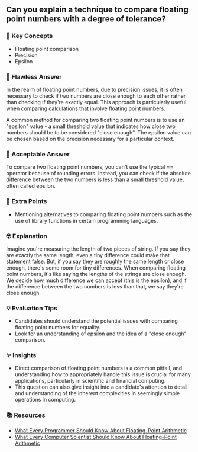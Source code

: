 ## Can you explain a technique to compare floating point numbers with a degree of tolerance?

### 🎯 Key Concepts

- Floating point comparison
- Precision
- Epsilon

### 👑 Flawless Answer

In the realm of floating point numbers, due to precision issues, it is often
necessary to check if two numbers are close enough to each other rather than
checking if they're exactly equal. This approach is particularly useful when
comparing calculations that involve floating point numbers.

A common method for comparing two floating point numbers is to use an "epsilon"
value - a small threshold value that indicates how close two numbers should be
to be considered "close enough". The epsilon value can be chosen based on the
precision necessary for a particular context.

### 🌿 Acceptable Answer

To compare two floating point numbers, you can't use the typical == operator
because of rounding errors. Instead, you can check if the absolute difference
between the two numbers is less than a small threshold value, often called
epsilon.

### 💎 Extra Points

- Mentioning alternatives to comparing floating point numbers such as the use of
  library functions in certain programming languages.

### 🤓 Explanation

Imagine you're measuring the length of two pieces of string. If you say they are
exactly the same length, even a tiny difference could make that statement false.
But, if you say they are roughly the same length or close enough, there's some
room for tiny differences. When comparing floating point numbers, it's like
saying the lengths of the strings are close enough. We decide how much
difference we can accept (this is the epsilon), and if the difference between
the two numbers is less than that, we say they're close enough.

### 💡 Evaluation Tips

- Candidates should understand the potential issues with comparing floating
  point numbers for equality.
- Look for an understanding of epsilon and the idea of a "close enough"
  comparison.

### ✨ Insights

- Direct comparison of floating point numbers is a common pitfall, and
  understanding how to appropriately handle this issue is crucial for many
  applications, particularly in scientific and financial computing.
- This question can also give insight into a candidate's attention to detail and
  understanding of the inherent complexities in seemingly simple operations in
  computing.

### 📚 Resources

- [What Every Programmer Should Know About Floating-Point Arithmetic](https://floating-point-gui.de/)
- [What Every Computer Scientist Should Know About Floating-Point Arithmetic](https://docs.oracle.com/cd/E19957-01/806-3568/ncg_goldberg.html)
